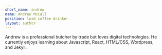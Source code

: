 ```yaml
---
short_name: andrew
name: Andrew McCall
position: lead coffee drinker
layout: author
---
```


Andrew is a professional butcher by trade but loves digital technologies. He currently enjoys learning about Javascript, React, HTML/CSS, Wordpress, and Jekyll.
